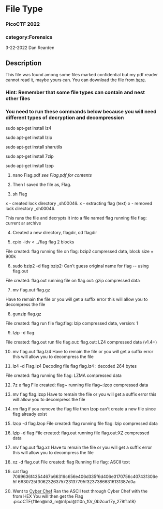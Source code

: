 # File Type
### PicoCTF 2022
### category:Forensics
3-22-2022
Dan Rearden

## Description
This file was found among some files marked confidential but my pdf reader cannot read it, maybe yours can. You can download the file from [here](https://artifacts.picoctf.net/c/329/Flag.pdf).

### Hint: Remember that some file types can contain and nest other files

### You need to run these commands below because you will need different types of decryption and decompression

sudo apt-get install lz4

sudo apt-get install lzip

sudo apt-get install sharutils

sudo apt-get install 7zip

sudo apt-get install lzop



1. nano Flag.pdf
_see Flag.pdf for contents_

2. Then I saved the file as, Flag.

3. sh Flag

  x - created lock directory _sh00046.
  x - extracting flag (text)
  x - removed lock directory _sh00046.

  This runs the file and decrypts it into a file named flag
  running file flag: current ar archive

4. Created a new directory, flagdir, cd flagdir

5. cpio -idv < ../flag
  flag
  2 blocks

  File created: flag
  running file on flag: bzip2 compressed data, block size = 900k

6. sudo bzip2 -d flag
  bzip2: Can't guess original name for flag -- using flag.out

  File created: flag.out
  running file on flag.out: gzip compressed data

7. mv flag.out flag.gz

  Have to remain the file or you will get a suffix error
  this will allow you to decompress the file

8. gunzip flag.gz

  File created: flag
  run file flag:flag: lzip compressed data, version: 1

9. lzip -d flag

  File created: flag.out
  run file flag.out: flag.out: LZ4 compressed data (v1.4+)

10. mv flag.out flag.lz4
  Have to remain the file or you will get a suffix error
  this will allow you to decompress the file

11. lz4 -d Flag.lz4
  Decoding file flag 
  flag.lz4             : decoded 264 bytes  

  File created: flag
  running file flag: LZMA compressed data

12. 7z e flag
  File created: flag~
  running file flag~:lzop compressed data


13. mv flag flag.lzop
  Have to remain the file or you will get a suffix error
  this will allow you to decompress the file

14. rm flag
  if you remove the flag file then lzop can't create a new file since flag already exist

15. lzop -d flag.lzop
  File created: flag
  running file flag: lzip compressed data

16. lzip -d flag
  File created: flag.out
  running file flag.out:XZ compressed data

17. mv flag.out flag.xz
  Have to remain the file or you will get a suffix error
  this will allow you to decompress the file

18. xz -d flag.out
  File created: flag
  Running file flag: ASCII text

19. cat flag
  7069636f4354467b66316c656e406d335f6d406e3170756c407431306e5f
  6630725f3062326375723137795f32373866316131387d0a

20.  Went to [Cyber Chef](https://gchq.github.io/CyberChef/)
  Ran the ASCII text through Cyber Chef with the from HEX 
  You will then get the Flag :picoCTF{f1len@m3_m@n1pul@t10n_f0r_0b2cur17y_278f1a18}
